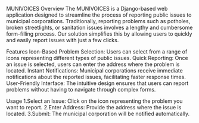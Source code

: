 MUNIVOICES
Overview
The  MUNIVOICES is a Django-based web application designed to streamline the process of reporting public issues to municipal corporations. Traditionally, reporting problems such as potholes, broken streetlights, or sanitation issues involves a lengthy and cumbersome form-filling process. Our solution simplifies this by allowing users to quickly and easily report issues with just a few clicks.

Features
Icon-Based Problem Selection: Users can select from a range of icons representing different types of public issues.
Quick Reporting: Once an issue is selected, users can enter the address where the problem is located.
Instant Notifications: Municipal corporations receive immediate notifications about the reported issues, facilitating faster response times.
User-Friendly Interface: The intuitive design ensures that users can report problems without having to navigate through complex forms.

Usage
1.Select an Issue: Click on the icon representing the problem you want to report.
2.Enter Address: Provide the address where the issue is located.
3.Submit: The municipal corporation will be notified automatically.
